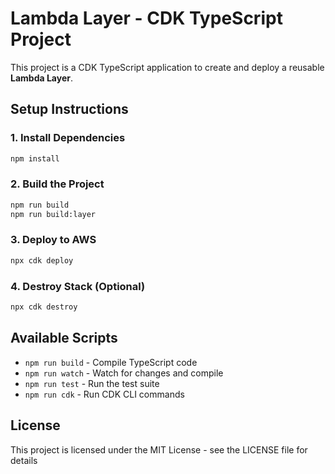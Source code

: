 # Lambda Layer - CDK TypeScript Project

This project is a CDK TypeScript application to create and deploy a reusable **Lambda Layer**.

## Setup Instructions

### 1. Install Dependencies
```bash
npm install
```

### 2. Build the Project
```bash
npm run build
npm run build:layer
```

### 3. Deploy to AWS
```bash
npx cdk deploy
```

### 4. Destroy Stack (Optional)
```bash
npx cdk destroy
```

## Available Scripts

- `npm run build` - Compile TypeScript code
- `npm run watch` - Watch for changes and compile
- `npm run test` - Run the test suite
- `npm run cdk` - Run CDK CLI commands

## License

This project is licensed under the MIT License - see the LICENSE file for details
